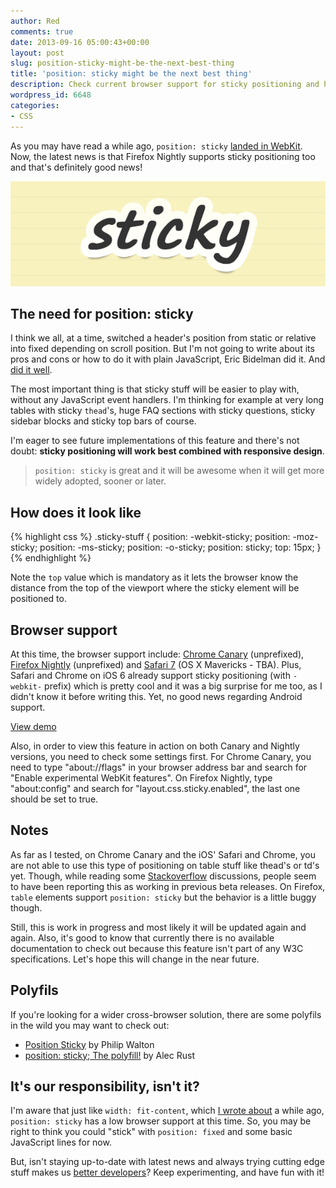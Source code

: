 ```yaml
---
author: Red
comments: true
date: 2013-09-16 05:00:43+00:00
layout: post
slug: position-sticky-might-be-the-next-best-thing
title: 'position: sticky might be the next best thing'
description: Check current browser support for sticky positioning and how this new CSS feature can enhance the user experience without any JavaScript.
wordpress_id: 6648
categories:
- CSS
---
```


As you may have read a while ago, `position: sticky` [landed in WebKit](http://updates.html5rocks.com/2012/08/Stick-your-landings-position-sticky-lands-in-WebKit). Now, the latest news is that Firefox Nightly supports sticky positioning too and that's definitely good news!

![Sticky positioning](/dist/uploads/2013/09/position-sticky.png)

<!-- more -->



## The need for position: sticky

I think we all, at a time, switched a header's position from static or relative into fixed depending on scroll position. But I'm not going to write about its pros and cons or how to do it with plain JavaScript, Eric Bidelman did it. And [did it well](http://updates.html5rocks.com/2012/08/Stick-your-landings-position-sticky-lands-in-WebKit).

The most important thing is that sticky stuff will be easier to play with, without any JavaScript event handlers. I'm thinking for example at very long tables with sticky `thead`'s, huge FAQ sections with sticky questions, sticky sidebar blocks and sticky top bars of course. 

I'm eager to see future implementations of this feature and there's not doubt: **sticky positioning will work best combined with responsive design**.


> `position: sticky` is great and it will be awesome when it will get more widely adopted, sooner or later.


## How does it look like
    
{% highlight css %}
.sticky-stuff {
  position: -webkit-sticky;
  position: -moz-sticky;
  position: -ms-sticky;
  position: -o-sticky;
  position: sticky;
  top: 15px;
}
{% endhighlight %}


Note the `top` value which is mandatory as it lets the browser know the distance from the top of the viewport where the sticky element will be positioned to.


## Browser support

At this time, the browser support include: [Chrome Canary](http://updates.html5rocks.com/2012/08/Stick-your-landings-position-sticky-lands-in-WebKit) (unprefixed), [Firefox Nightly](https://air.mozilla.org/intern-presentation-ford/) (unprefixed) and [Safari 7](http://www.broken-links.com/2013/07/10/web-platform-technologies-in-safari-6-1-and-7/) (OS X Mavericks - TBA). Plus, Safari and Chrome on iOS 6 already support sticky positioning (with `-webkit-` prefix) which is pretty cool and it was a big surprise for me too, as I didn't know it before writing this. Yet, no good news regarding Android support.

[View demo](/dist/uploads/2013/09/sticky-positioning.html)

Also, in order to view this feature in action on both Canary and Nightly versions, you need to check some settings first. For Chrome Canary, you need to type "about://flags" in your browser address bar and search for "Enable experimental WebKit features". On Firefox Nightly, type "about:config" and search for "layout.css.sticky.enabled", the last one should be set to true. 

## Notes

As far as I tested, on Chrome Canary and the iOS' Safari and Chrome, you are not able to use this type of positioning on table stuff like thead's or td's yet. Though, while reading some [Stackoverflow](http://stackoverflow.com/questions/15646747/css-position-sticky#comment25582510_15646803) discussions, people seem to have been reporting this as working in previous beta releases. On Firefox, `table` elements support `position: sticky` but the behavior is a little buggy though.

Still, this is work in progress and most likely it will be updated again and again. Also, it's good to know that currently there is no available documentation to check out because this feature isn't part of any W3C specifications. Let's hope this will change in the near future.

## Polyfils


If you're looking for a wider cross-browser solution, there are some polyfils in the wild you may want to check out:
	
  * [Position Sticky](https://github.com/philipwalton/polyfill/tree/master/demos/position-sticky) by Philip Walton	
  * [position: sticky; The polyfill!](https://github.com/matthewp/position--sticky-) by Alec Rust


## It's our responsibility, isn't it?


I'm aware that just like `width: fit-content`, which [I wrote about](http://www.red-team-design.com/horizontal-centering-using-css-fit-content-value) a while ago,  `position: sticky` has a low browser support at this time. So, you may be right to think you could "stick" with `position: fixed` and some basic JavaScript lines for now.

But, isn't staying up-to-date with latest news and always trying cutting edge stuff makes us [better developers](http://www.red-team-design.com/becoming-a-better-developer)? Keep experimenting, and have fun with it!